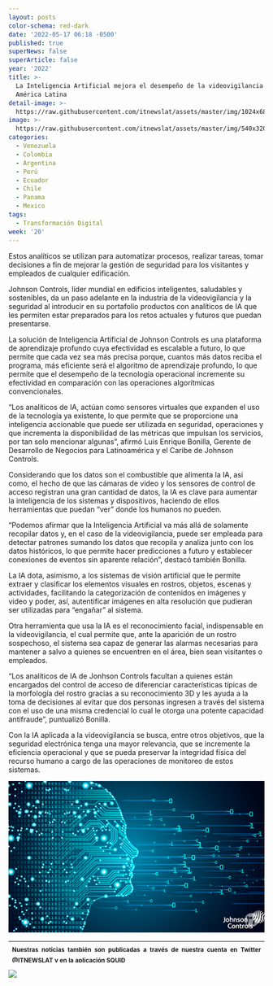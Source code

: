 ```yaml
---
layout: posts
color-schema: red-dark
date: '2022-05-17 06:18 -0500'
published: true
superNews: false
superArticle: false
year: '2022'
title: >-
  La Inteligencia Artificial mejora el desempeño de la videovigilancia en
  América Latina
detail-image: >-
  https://raw.githubusercontent.com/itnewslat/assets/master/img/1024x680/vigilancia-IA-g.jpg
image: >-
  https://raw.githubusercontent.com/itnewslat/assets/master/img/540x320/vigilancia-IA-p.jpg
categories:
  - Venezuela
  - Colombia
  - Argentina
  - Perú
  - Ecuador
  - Chile
  - Panama
  - Mexico
tags:
  - Transformación Digital
week: '20'
---
```

Estos analíticos se utilizan para automatizar procesos, realizar tareas, tomar decisiones a fin de mejorar la gestión de seguridad para los visitantes y empleados de cualquier edificación.  

Johnson Controls, líder mundial en edificios inteligentes, saludables y sostenibles, da un paso adelante en la industria de la videovigilancia y la seguridad al introducir en su portafolio productos con analíticos de IA que les permiten estar preparados para los retos actuales y futuros que puedan presentarse.

La solución de Inteligencia Artificial de Johnson Controls es una plataforma de aprendizaje profundo cuya efectividad es escalable a futuro, lo que permite que cada vez sea más precisa porque, cuantos más datos reciba el programa, más eficiente será el algoritmo de aprendizaje profundo, lo que permite que el desempeño de la tecnología operacional incremente su efectividad en comparación con las operaciones algorítmicas convencionales.

“Los analíticos de IA, actúan como sensores virtuales que expanden el uso de la tecnología ya existente, lo que permite que se proporcione una inteligencia accionable que puede ser utilizada en seguridad, operaciones y que incrementa la disponibilidad de las métricas que impulsan los servicios, por tan solo mencionar algunas”, afirmó Luis Enrique Bonilla, Gerente de Desarrollo de Negocios para Latinoamérica y el Caribe de Johnson Controls.

Considerando que los datos son el combustible que alimenta la IA, así como, el hecho de que las cámaras de video y los sensores de control de acceso registran una gran cantidad de datos, la IA es clave para aumentar la inteligencia de los sistemas y dispositivos, haciendo de ellos herramientas que puedan “ver” donde los humanos no pueden. 

“Podemos afirmar que la Inteligencia Artificial va más allá de solamente recopilar datos y, en el caso de la videovigilancia, puede ser empleada para detectar patrones sumando los datos que recopila y analiza junto con los datos históricos, lo que permite hacer predicciones a futuro y establecer conexiones de eventos sin aparente relación”, destacó también Bonilla.

La IA dota, asimismo, a los sistemas de visión artificial que le permite extraer y clasificar los elementos visuales en rostros, objetos, escenas y actividades, facilitando la categorización de contenidos en imágenes y video y poder, así, autentificar imágenes en alta resolución que pudieran ser utilizadas para “engañar” al sistema.

Otra herramienta que usa la IA es el reconocimiento facial, indispensable en la videovigilancia, el cual permite que, ante la aparición de un rostro sospechoso, el sistema sea capaz de generar las alarmas necesarias para mantener a salvo a quienes se encuentren en el área, bien sean visitantes o empleados.

“Los analíticos de IA de Jonhson Controls facultan a quienes están encargados del control de acceso de diferenciar características típicas de la morfología del rostro gracias a su reconocimiento 3D y les ayuda a la toma de decisiones al evitar que dos personas ingresen a través del sistema con el uso de una misma credencial lo cual le otorga una potente capacidad antifraude”, puntualizó Bonilla.

Con la IA aplicada a la videovigilancia se busca, entre otros objetivos, que la seguridad electrónica tenga una mayor relevancia, que se incremente la eficiencia operacional y que se pueda preservar la integridad física del recurso humano a cargo de las operaciones de monitoreo de estos sistemas.

![](https://raw.githubusercontent.com/itnewslat/assets/master/img/540x320/vigilancia-IA-p.jpg)

<table style="height: 42px;" width="569">
<tbody>
<tr>
<td style="text-align: justify;"><sub><strong>Nuestras noticias también son publicadas a través de nuestra cuenta en Twitter <a href="https://twitter.com/itnewslat?lang=es">@ITNEWSLAT</a> y en la aplicación <a href="https://squidapp.co/en/">SQUID</a></strong></sub></td>
</tr>
</tbody>
</table>

<img src="https://tracker.metricool.com/c3po.jpg?hash=56f88a41e39ab42c063cc51676587a04"/>